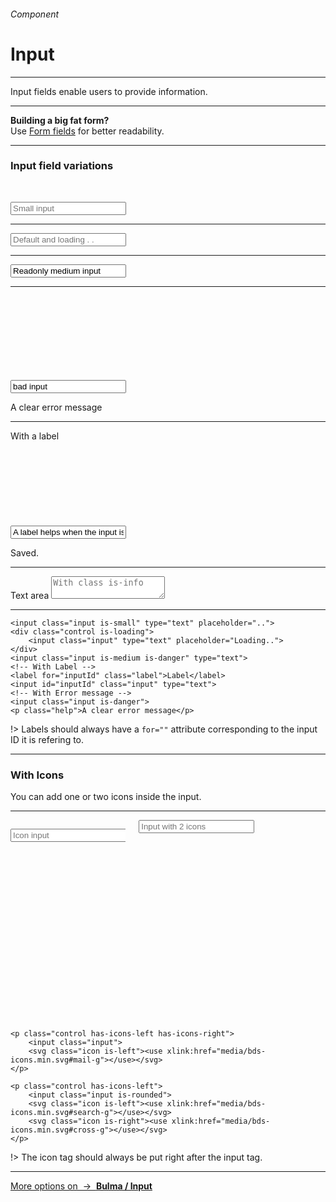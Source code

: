<h6 class="is-uppercase is-dimmed has-text-weight-medium is-size-6 is-size-7-mobile">Component</h6>
<h1 class="title is-family-secondary is-size-2-mobile">Input</h1>
<hr class="is-visible is-size-3">
<p class="is-size-4 has-text-dark">
    <span class="has-text-weight-semibold">Input fields</span> enable users to provide information.
</p>
<hr class="is-visible is-size-3">

<div class="message is-info">
    <strong>Building a big fat form?</strong><br>Use <a href="#/form" class="is-underlined">Form fields</a> for better readability.
</div>

<hr class="is-size-4">

<h3 class="title is-family-primary">Input field variations</h3>

<br><form class="box is-raised has-background-white-bis is-large is-marginless is-radiusless-b" spellcheck="false">
    <input class="input is-small" type="tel" placeholder="Small input">
    <hr class="is-size-7">
    <div class="control is-loading is-primary">
        <input class="input" type="tel" placeholder="Default and loading . .">
    </div>
    <hr class="is-size-7">
    <input class="input is-medium" type="email" placeholder="Readonly medium input" value="Readonly medium input" readonly>
    <hr class="is-size-7">
    <div class="control has-icons-right is-danger">
        <input class="input is-danger" placeholder="With class is-danger" value="bad input">
        <svg class="icon is-right has-fill-danger"><use xlink:href="media/bds-icons.min.svg#warning-bold-g"></use></svg>
    </div>
    <p class="help">A clear error message</p>
    <hr class="is-size-7">
    <label for="defaultfield" class="label">With a label</label>
    <div class="control has-icons-right">
        <input id="defaultfield" class="input is-success" type="email" value="A label helps when the input is filled" placeholder="Placeholder is used to give exemples.">
        <svg class="icon is-right has-fill-success-light"><use xlink:href="media/bds-icons.min.svg#check-bold-g"></use></svg>
    </div>
    <p class="help has-text-success-dark">Saved.</p>
    <hr class="is-size-7">
    <label for="tafield" class="label">Text area</label>
    <textarea id="tafield" class="textarea is-info" rows="2" placeholder="With class is-info"></textarea>
</form>
<hr class="is-marginless is-visible">

    <input class="input is-small" type="text" placeholder="..">
    <div class="control is-loading">
        <input class="input" type="text" placeholder="Loading..">
    </div>
    <input class="input is-medium is-danger" type="text">
    <!-- With Label -->
    <label for="inputId" class="label">Label</label>
    <input id="inputId" class="input" type="text">
    <!-- With Error message -->
    <input class="input is-danger">
    <p class="help">A clear error message</p>
!> Labels should always have a `for=""` attribute corresponding to the input ID it is refering to.

<hr class="is-visible is-size-1">

<h3 class="title is-family-primary">With Icons</h3>

You can add one or two icons inside the input.

<hr>

<div class="box is-raised is-large is-marginless is-radiusless-b">
    <div class="columns is-variable is-5">
        <div class="column is-6">
            <p class="control has-icons-left">
                <input class="input"placeholder="Icon input">
                <svg class="icon is-left"><use xlink:href="media/bds-icons.min.svg#mail-g"></use></svg>
            </p>
        </div>
        <div class="column is-6">
            <div class="control has-icons-left has-icons-right">
                <input class="input is-rounded" type="tel" placeholder="Input with 2 icons">
                <svg class="icon is-left"><use xlink:href="media/bds-icons.min.svg#search-g"></use></svg>
                <svg class="icon is-right has-fill-grey"><use xlink:href="media/bds-icons.min.svg#cross-g"></use></svg>
            </div>
        </div>
    </div>
</div>

    <p class="control has-icons-left has-icons-right">
        <input class="input">
        <svg class="icon is-left"><use xlink:href="media/bds-icons.min.svg#mail-g"></use></svg>
    </p>

    <p class="control has-icons-left">
        <input class="input is-rounded">
        <svg class="icon is-left"><use xlink:href="media/bds-icons.min.svg#search-g"></use></svg>
        <svg class="icon is-right"><use xlink:href="media/bds-icons.min.svg#cross-g"></use></svg>
    </p>
!> The icon tag should always be put right after the input tag.
<hr>

<a class="message is-info is-block" href="https://bulma.io/documentation/form/input/" target="blank">
    More options on &nbsp;→&nbsp; <strong class="is-link is-underlined">Bulma / Input</strong>
</a>